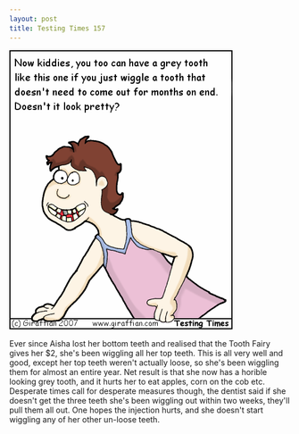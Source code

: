 ```yaml
---
layout: post
title: Testing Times 157
---
```

<img src="/images/tt0157.png">

Ever since Aisha lost her bottom teeth and realised that the Tooth Fairy gives her $2, she's been wiggling all her top teeth. This is all very well and good, except her top teeth weren't actually loose, so she's been wiggling them for almost an entire year. Net result is that she now has a horible looking grey tooth, and it hurts her to eat apples, corn on the cob etc. Desperate times call for desperate measures though, the dentist said if she doesn't get the three teeth she's been wiggling out within two weeks, they'll pull them all out. One hopes the injection hurts, and she doesn't start wiggling any of her other un-loose teeth.